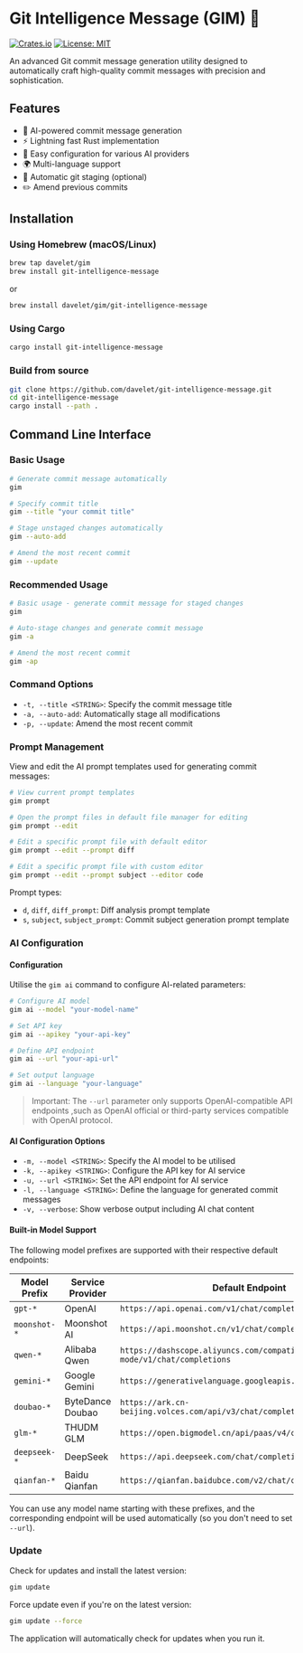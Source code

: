 # Git Intelligence Message (GIM) 🚀

[![Crates.io](https://img.shields.io/crates/v/git-intelligence-message)](https://crates.io/crates/git-intelligence-message)
[![License: MIT](https://img.shields.io/badge/License-MIT-yellow.svg)](https://opensource.org/licenses/MIT)

An advanced Git commit message generation utility designed to automatically craft high-quality commit messages with precision and sophistication.

## Features

- 🤖 AI-powered commit message generation
- ⚡ Lightning fast Rust implementation
- 🔧 Easy configuration for various AI providers
- 🌍 Multi-language support
- 🔄 Automatic git staging (optional)
- ✏️ Amend previous commits

## Installation

### Using Homebrew (macOS/Linux)

```bash
brew tap davelet/gim
brew install git-intelligence-message
```
or
```bash
brew install davelet/gim/git-intelligence-message
```

### Using Cargo

```bash
cargo install git-intelligence-message
```

### Build from source

```bash
git clone https://github.com/davelet/git-intelligence-message.git
cd git-intelligence-message
cargo install --path .
```

## Command Line Interface

### Basic Usage

```bash
# Generate commit message automatically
gim

# Specify commit title
gim --title "your commit title"

# Stage unstaged changes automatically
gim --auto-add

# Amend the most recent commit
gim --update
```

### Recommended Usage

```bash
# Basic usage - generate commit message for staged changes
gim

# Auto-stage changes and generate commit message
gim -a

# Amend the most recent commit
gim -ap
```

### Command Options

- `-t, --title <STRING>`: Specify the commit message title
- `-a, --auto-add`: Automatically stage all modifications
- `-p, --update`: Amend the most recent commit

### Prompt Management

View and edit the AI prompt templates used for generating commit messages:

```bash
# View current prompt templates
gim prompt

# Open the prompt files in default file manager for editing
gim prompt --edit

# Edit a specific prompt file with default editor
gim prompt --edit --prompt diff

# Edit a specific prompt file with custom editor
gim prompt --edit --prompt subject --editor code
```

Prompt types:
- `d`, `diff`, `diff_prompt`: Diff analysis prompt template
- `s`, `subject`, `subject_prompt`: Commit subject generation prompt template

### AI Configuration

#### Configuration

Utilise the `gim ai` command to configure AI-related parameters:

```bash
# Configure AI model
gim ai --model "your-model-name"

# Set API key
gim ai --apikey "your-api-key"

# Define API endpoint
gim ai --url "your-api-url"

# Set output language
gim ai --language "your-language"
```

> Important: The `--url` parameter only supports OpenAI-compatible API endpoints ,such as OpenAI official or third-party services compatible with OpenAI protocol.

#### AI Configuration Options

- `-m, --model <STRING>`: Specify the AI model to be utilised
- `-k, --apikey <STRING>`: Configure the API key for AI service
- `-u, --url <STRING>`: Set the API endpoint for AI service
- `-l, --language <STRING>`: Define the language for generated commit messages
- `-v, --verbose`: Show verbose output including AI chat content

#### Built-in Model Support

The following model prefixes are supported with their respective default endpoints:

| Model Prefix   | Service Provider | Default Endpoint |
|----------------|------------------|------------------|
| `gpt-*`       | OpenAI           | `https://api.openai.com/v1/chat/completions` |
| `moonshot-*`  | Moonshot AI      | `https://api.moonshot.cn/v1/chat/completions` |
| `qwen-*`      | Alibaba Qwen     | `https://dashscope.aliyuncs.com/compatible-mode/v1/chat/completions` |
| `gemini-*`    | Google Gemini    | `https://generativelanguage.googleapis.com/v1beta/openai/` |
| `doubao-*`    | ByteDance Doubao | `https://ark.cn-beijing.volces.com/api/v3/chat/completions` |
| `glm-*`       | THUDM GLM        | `https://open.bigmodel.cn/api/paas/v4/chat/completions` |
| `deepseek-*`  | DeepSeek         | `https://api.deepseek.com/chat/completions` |
| `qianfan-*`   | Baidu Qianfan    | `https://qianfan.baidubce.com/v2/chat/completions` |


You can use any model name starting with these prefixes, and the corresponding endpoint will be used automatically (so you don't need to set `--url`).

### Update

Check for updates and install the latest version:

```bash
gim update
```

Force update even if you're on the latest version:

```bash
gim update --force
```

The application will automatically check for updates when you run it.
